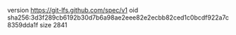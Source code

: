 version https://git-lfs.github.com/spec/v1
oid sha256:3d3f289cb6192b30d7b6a98ae2eee82e2ecbb82ced1c0bcdf922a7c8359dda1f
size 2841

